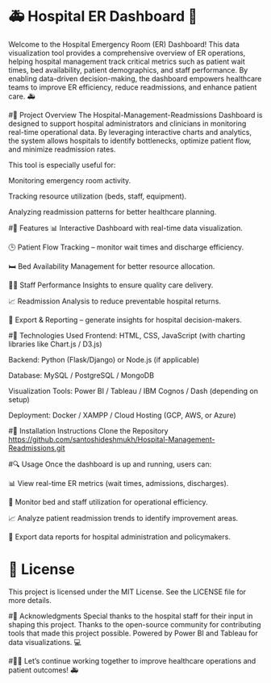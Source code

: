 # 🚑 Hospital ER Dashboard 🏥
Welcome to the Hospital Emergency Room (ER) Dashboard!
This data visualization tool provides a comprehensive overview of ER operations, helping hospital management track critical metrics such as patient wait times, bed availability, patient demographics, and staff performance.
By enabling data-driven decision-making, the dashboard empowers healthcare teams to improve ER efficiency, reduce readmissions, and enhance patient care. 🚑

#📌 Project Overview
The Hospital-Management-Readmissions Dashboard is designed to support hospital administrators and clinicians in monitoring real-time operational data. By leveraging interactive charts and analytics, the system allows hospitals to identify bottlenecks, optimize patient flow, and minimize readmission rates.

This tool is especially useful for:

Monitoring emergency room activity.

Tracking resource utilization (beds, staff, equipment).

Analyzing readmission patterns for better healthcare planning.

#🎯 Features
📊 Interactive Dashboard with real-time data visualization.

🕒 Patient Flow Tracking – monitor wait times and discharge efficiency.

🛏️ Bed Availability Management for better resource allocation.

👨‍⚕️ Staff Performance Insights to ensure quality care delivery.

📈 Readmission Analysis to reduce preventable hospital returns.

📂 Export & Reporting – generate insights for hospital decision-makers.

#🔧 Technologies Used
Frontend: HTML, CSS, JavaScript (with charting libraries like Chart.js / D3.js)

Backend: Python (Flask/Django) or Node.js (if applicable)

Database: MySQL / PostgreSQL / MongoDB

Visualization Tools: Power BI / Tableau / IBM Cognos / Dash (depending on setup)

Deployment: Docker / XAMPP / Cloud Hosting (GCP, AWS, or Azure)


#🚀 Installation Instructions
Clone the Repository
https://github.com/santoshideshmukh/Hospital-Management-Readmissions.git

#🔍 Usage
Once the dashboard is up and running, users can:

📊 View real-time ER metrics (wait times, admissions, discharges).

🏥 Monitor bed and staff utilization for operational efficiency.

📈 Analyze patient readmission trends to identify improvement areas.

📝 Export data reports for hospital administration and policymakers.

#  📝 License
This project is licensed under the MIT License. See the LICENSE file for more details.

#🙏 Acknowledgments Special thanks to the hospital staff for their input in shaping this project. Thanks to the open-source community for contributing tools that made this project possible. Powered by Power BI and Tableau for data visualizations. 💻

#👨‍⚕️ Let’s continue working together to improve healthcare operations and patient outcomes! 🚑





